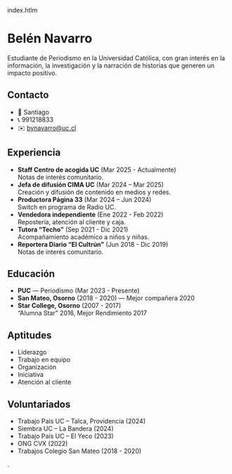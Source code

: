 index.htlm 
<!DOCTYPE html>
<html lang="es">
<head>
  <meta charset="UTF-8" />
  <meta name="author" content="Belén Navarro" />
  <meta name="description" content="Currículum Vitae de Belén Navarro" />
  <title>CV - Belén Navarro</title>
  <link rel="stylesheet" href="styles.css" />
</head>
<body>
  <h1>Belén Navarro</h1>
  <p class="intro">Estudiante de Periodismo en la Universidad Católica, con gran interés en la información, la investigación y la narración de historias que generen un impacto positivo.</p>
  
  <h2>Contacto</h2>
  <ul>
    <li>📍 Santiago</li>
    <li>📞 991218833</li>
    <li>✉️ <a href="mailto:bynavarro@uc.cl">bynavarro@uc.cl</a></li>
  </ul>

  <h2>Experiencia</h2>
  <ul>
    <li><strong>Staff Centro de acogida UC</strong> (Mar 2025 - Actualmente)<br>Notas de interés comunitario.</li>
    <li><strong>Jefa de difusión CIMA UC</strong> (Mar 2024 – Mar 2025)<br>Creación y difusión de contenido en medios y redes.</li>
    <li><strong>Productora Página 33</strong> (Mar 2024 – Jun 2024)<br>Switch en programa de Radio UC.</li>
    <li><strong>Vendedora independiente</strong> (Ene 2022 - Feb 2022)<br>Repostería, atención al cliente y caja.</li>
    <li><strong>Tutora “Techo”</strong> (Sep 2021 - Dic 2021)<br>Acompañamiento académico a niños y niñas.</li>
    <li><strong>Reportera Diario “El Cultrún”</strong> (Jun 2018 - Dic 2019)<br>Notas de interés comunitario.</li>
  </ul>

  <h2>Educación</h2>
  <ul>
    <li><strong>PUC</strong> — Periodismo (Mar 2023 - Presente)</li>
    <li><strong>San Mateo, Osorno</strong> (2018 - 2020) — Mejor compañera 2020</li>
    <li><strong>Star College, Osorno</strong> (2007 - 2017)<br>“Alumna Star” 2016, Mejor Rendimiento 2017</li>
  </ul>

  <h2>Aptitudes</h2>
  <ul>
    <li>Liderazgo</li>
    <li>Trabajo en equipo</li>
    <li>Organización</li>
    <li>Iniciativa</li>
    <li>Atención al cliente</li>
  </ul>

  <h2>Voluntariados</h2>
  <ul>
    <li>Trabajo País UC – Talca, Providencia (2024)</li>
    <li>Siembra UC – La Bandera (2024)</li>
    <li>Trabajo País UC – El Yeco (2023)</li>
    <li>ONG CVX (2022)</li>
    <li>Trabajos Colegio San Mateo (2018 - 2020)</li>
  </ul>
</body>
</html>

.